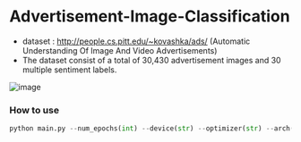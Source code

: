# Advertisement-Image-Classification

- dataset : http://people.cs.pitt.edu/~kovashka/ads/ (Automatic Understanding Of Image And Video Advertisements)
- The dataset consist of a total of 30,430 advertisement images and 30 multiple sentiment labels.

![image](https://user-images.githubusercontent.com/60679596/163516312-6125c8ed-1e4c-4e08-b006-625d0676c35b.png)


### How to use

```python
python main.py --num_epochs(int) --device(str) --optimizer(str) --arch(str)
```
